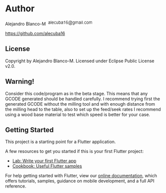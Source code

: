 # Author
Alejandro Blanco-M ![email](https://raw.githubusercontent.com/alecuba16/profile/main/email.jpg)

<https://github.com/alecuba16>

## License
Copyright by Alejandro Blanco-M. Licensed under Eclipse Public License v2.0.

## Warning!
Consider this code/program as in the beta stage. This means that any GCODE generated should be handled carefully. I recommend trying first the generated GCODE without the milling tool and with enough distance from the milling head to the table, also to set up the feed/seek rates I recommend using a wood base material to test which speed is better for your case.

## Getting Started

This project is a starting point for a Flutter application.

A few resources to get you started if this is your first Flutter project:

- [Lab: Write your first Flutter app](https://flutter.dev/docs/get-started/codelab)
- [Cookbook: Useful Flutter samples](https://flutter.dev/docs/cookbook)

For help getting started with Flutter, view our
[online documentation](https://flutter.dev/docs), which offers tutorials,
samples, guidance on mobile development, and a full API reference.
